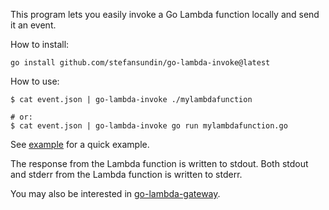 This program lets you easily invoke a Go Lambda function locally and send it an event.

How to install:

```shell
go install github.com/stefansundin/go-lambda-invoke@latest
```

How to use:

```shell
$ cat event.json | go-lambda-invoke ./mylambdafunction

# or:
$ cat event.json | go-lambda-invoke go run mylambdafunction.go
```

See [example](example) for a quick example.

The response from the Lambda function is written to stdout. Both stdout and stderr from the Lambda function is written to stderr.

You may also be interested in [go-lambda-gateway](https://github.com/stefansundin/go-lambda-gateway).
